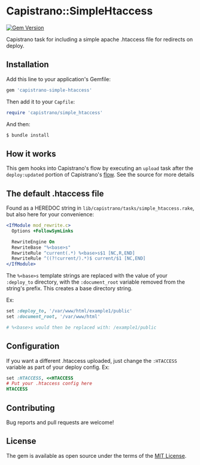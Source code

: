 # Capistrano::SimpleHtaccess

[![Gem Version](https://badge.fury.io/rb/capistrano-simple-htaccess.svg)](https://badge.fury.io/rb/capistrano-simple-htaccess)

Capistrano task for including a simple apache .htaccess file for redirects on deploy.

## Installation

Add this line to your application's Gemfile:

```ruby
gem 'capistrano-simple-htaccess'
```

Then add it to your `Capfile`:

```ruby
require 'capistrano/simple_htaccess'
```

And then:

```sh
$ bundle install
```

## How it works

This gem hooks into Capistrano's flow by executing an `upload` task after the `deploy:updated` portion of Capistrano's
[flow](https://capistranorb.com/documentation/getting-started/flow/). See the source for more details

## The default .htaccess file

Found as a HEREDOC string in `lib/capistrano/tasks/simple_htaccess.rake`, but also here for your convenience:

```apache
<IfModule mod_rewrite.c>
  Options +FollowSymLinks

  RewriteEngine On
  RewriteBase "%<base>s"
  RewriteRule ^current(.*) %<base>s$1 [NC,R,END]
  RewriteRule ^((?!current/).*)$ current/$1 [NC,END]
</IfModule>
```

The `%<base>s` template strings are replaced with the value of your `:deploy_to` directory, with the `:document_root` variable removed from the string's prefix. This creates a base directory string.

Ex: 

```ruby
set :deploy_to, '/var/www/html/example1/public'
set :document_root, '/var/www/html'

# %<base>s would then be replaced with: /example1/public
```

## Configuration

If you want a different .htaccess uploaded, just change the `:HTACCESS` variable as part of your deploy config. Ex:

```ruby
set :HTACCESS, <<HTACCESS
# Put your .htaccess config here
HTACCESS
```

## Contributing

Bug reports and pull requests are welcome!

## License

The gem is available as open source under the terms of the [MIT License](https://opensource.org/licenses/MIT).
